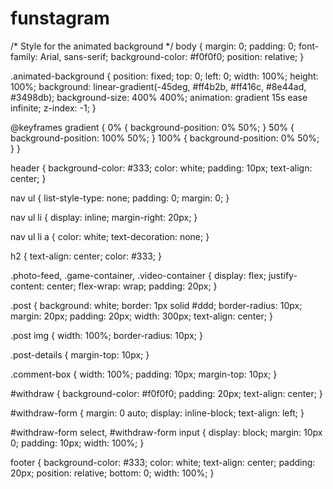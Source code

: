 # funstagram
/* Style for the animated background */
body {
    margin: 0;
    padding: 0;
    font-family: Arial, sans-serif;
    background-color: #f0f0f0;
    position: relative;
}

.animated-background {
    position: fixed;
    top: 0;
    left: 0;
    width: 100%;
    height: 100%;
    background: linear-gradient(-45deg, #ff4b2b, #ff416c, #8e44ad, #3498db);
    background-size: 400% 400%;
    animation: gradient 15s ease infinite;
    z-index: -1;
}

@keyframes gradient {
    0% {
        background-position: 0% 50%;
    }
    50% {
        background-position: 100% 50%;
    }
    100% {
        background-position: 0% 50%;
    }
}

header {
    background-color: #333;
    color: white;
    padding: 10px;
    text-align: center;
}

nav ul {
    list-style-type: none;
    padding: 0;
    margin: 0;
}

nav ul li {
    display: inline;
    margin-right: 20px;
}

nav ul li a {
    color: white;
    text-decoration: none;
}

h2 {
    text-align: center;
    color: #333;
}

.photo-feed, .game-container, .video-container {
    display: flex;
    justify-content: center;
    flex-wrap: wrap;
    padding: 20px;
}

.post {
    background: white;
    border: 1px solid #ddd;
    border-radius: 10px;
    margin: 20px;
    padding: 20px;
    width: 300px;
    text-align: center;
}

.post img {
    width: 100%;
    border-radius: 10px;
}

.post-details {
    margin-top: 10px;
}

.comment-box {
    width: 100%;
    padding: 10px;
    margin-top: 10px;
}

#withdraw {
    background-color: #f0f0f0;
    padding: 20px;
    text-align: center;
}

#withdraw-form {
    margin: 0 auto;
    display: inline-block;
    text-align: left;
}

#withdraw-form select, #withdraw-form input {
    display: block;
    margin: 10px 0;
    padding: 10px;
    width: 100%;
}

footer {
    background-color: #333;
    color: white;
    text-align: center;
    padding: 20px;
    position: relative;
    bottom: 0;
    width: 100%;
}
